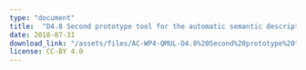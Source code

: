 ```yaml
---
type: "document"
title:  "D4.8 Second prototype tool for the automatic semantic description of music pieces"
date: 2018-07-31
download_link: "/assets/files/AC-WP4-QMUL-D4.8%20Second%20prototype%20tool%20for%20the%20automatic%20semantic%20description%20of%20music%20pieces.pdf"
license: CC-BY 4.0
---
```


